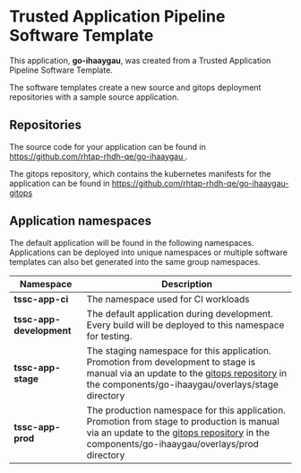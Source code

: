 # Trusted Application Pipeline Software Template

This application, **go-ihaaygau**, was created from a Trusted Application Pipeline Software Template.

The software templates create a new source and gitops deployment repositories with a sample source application. 

## Repositories

The source code for your application can be found in [https://github.com/rhtap-rhdh-qe/go-ihaaygau ](https://github.com/rhtap-rhdh-qe/go-ihaaygau ).
 
The gitops repository, which contains the kubernetes manifests for the application can be found in 
[https://github.com/rhtap-rhdh-qe/go-ihaaygau-gitops ](https://github.com/rhtap-rhdh-qe/go-ihaaygau-gitops ) 

## Application namespaces 

The default application will be found in the following namespaces. Applications can be deployed into unique namespaces or multiple software templates can also bet generated into the same group namespaces.  

|  Namespace   |  Description   |  
| -------- | -------- |
| **tssc-app-ci** | The namespace used for CI workloads |
| **tssc-app-development** | The default application during development. Every build will be deployed to this namespace for testing. |
| **tssc-app-stage** | The staging namespace for this application. Promotion from development to stage is manual via an update to the [gitops repository](https://github.com/rhtap-rhdh-qe/go-ihaaygau-gitops ) in the components/go-ihaaygau/overlays/stage directory |
| **tssc-app-prod** | The production namespace for this application. Promotion from stage to production is manual via an update to the [gitops repository](https://github.com/rhtap-rhdh-qe/go-ihaaygau-gitops ) in the components/go-ihaaygau/overlays/prod directory |